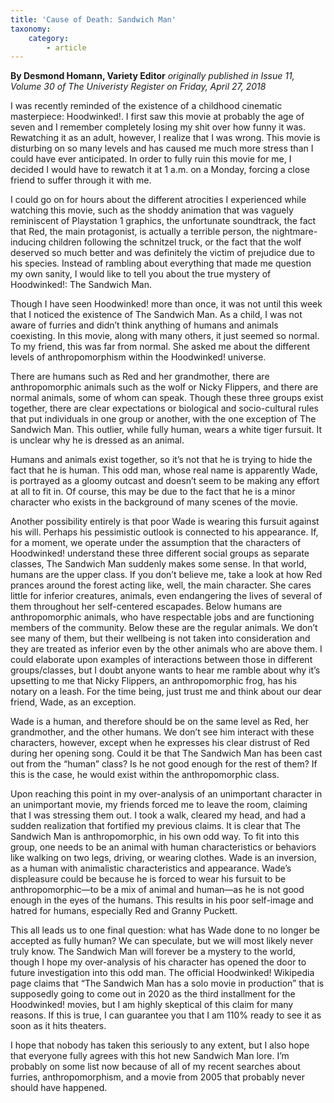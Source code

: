 ```yaml
---
title: 'Cause of Death: Sandwich Man'
taxonomy:
    category:
        - article
---
```


**By Desmond Homann, Variety Editor** _originally published in Issue 11, Volume 30 of The Univeristy Register on Friday, April 27, 2018_

I was recently reminded of the existence of a childhood cinematic masterpiece: Hoodwinked!. I first saw this movie at probably the age of seven and I remember completely losing my shit over how funny it was. Rewatching it as an adult, however, I realize that I was wrong. This movie is disturbing on so many levels and has caused me much more stress than I could have ever anticipated. In order to fully ruin this movie for me, I decided I would have to rewatch it at 1 a.m. on a Monday, forcing a close friend to suffer through it with me.

I could go on for hours about the different atrocities I experienced while watching this movie, such as the shoddy animation that was vaguely reminiscent of Playstation 1 graphics, the unfortunate soundtrack, the fact that Red, the main protagonist, is actually a terrible person, the nightmare-inducing children following the schnitzel truck, or the fact that the wolf deserved so much better and was definitely the victim of prejudice due to his species. Instead of rambling about everything that made me question my own sanity, I would like to tell you about the true mystery of Hoodwinked!: The Sandwich Man.

Though I have seen Hoodwinked! more than once, it was not until this week that I noticed the existence of The Sandwich Man. As a child, I was not aware of furries and didn’t think anything of humans and animals coexisting. In this movie, along with many others, it just seemed so normal. To my friend, this was far from normal. She asked me about the different levels of anthropomorphism within the Hoodwinked! universe. 

There are humans such as Red and her grandmother, there are anthropomorphic animals such as the wolf or Nicky Flippers, and there are normal animals, some of whom can speak. Though these three groups exist together, there are clear expectations or biological and socio-cultural rules that put individuals in one group or another, with the one exception of The Sandwich Man. This outlier, while fully human, wears a white tiger fursuit. It is unclear why he is dressed as an animal.

Humans and animals exist together, so it’s not that he is trying to hide the fact that he is human. This odd man, whose real name is apparently Wade, is portrayed as a gloomy outcast and doesn’t seem to be making any effort at all to fit in. Of course, this may be due to the fact that he is a minor character who exists in the background of many scenes of the movie.

Another possibility entirely is that poor Wade is wearing this fursuit against his will. Perhaps his pessimistic outlook is connected to his appearance. If, for a moment, we operate under the assumption that the characters of Hoodwinked! understand these three different social groups as separate classes, The Sandwich Man suddenly makes some sense. In that world, humans are the upper class. If you don’t believe me, take a look at how Red prances around the forest acting like, well, the main character. She cares little for inferior creatures, animals, even endangering the lives of several of them throughout her self-centered escapades. Below humans are anthropomorphic animals, who have respectable jobs and are functioning members of the community. Below these are the regular animals. We don’t see many of them, but their wellbeing is not taken into consideration and they are treated as inferior even by the other animals who are above them. I could elaborate upon examples of interactions between those in different groups/classes, but I doubt anyone wants to hear me ramble about why it’s upsetting to me that Nicky Flippers, an anthropomorphic frog, has his notary on a leash. For the time being, just trust me and think about our dear friend, Wade, as an exception. 

Wade is a human, and therefore should be on the same level as Red, her grandmother, and the other humans. We don’t see him interact with these characters, however, except when he expresses his clear distrust of Red during her opening song. Could it be that The Sandwich Man has been cast out from the “human” class? Is he not good enough for the rest of them? If this is the case, he would exist within the anthropomorphic class.

Upon reaching this point in my over-analysis of an unimportant character in an unimportant movie, my friends forced me to leave the room, claiming that I was stressing them out. I took a walk, cleared my head, and had a sudden realization that fortified my previous claims. It is clear that The Sandwich Man is anthropomorphic, in his own odd way. To fit into this group, one needs to be an animal with human characteristics or behaviors like walking on two legs, driving, or wearing clothes. Wade is an inversion, as a human with animalistic characteristics and appearance. Wade’s displeasure could be because he is forced to wear his fursuit to be anthropomorphic—to be a mix of animal and human—as he is not good enough in the eyes of the humans. This results in his poor self-image and hatred for humans, especially Red and Granny Puckett. 

This all leads us to one final question: what has Wade done to no longer be accepted as fully human? We can speculate, but we will most likely never truly know. The Sandwich Man will forever be a mystery to the world, though I hope my over-analysis of his character has opened the door to future investigation into this odd man. The official Hoodwinked! Wikipedia page claims that “The Sandwich Man has a solo movie in production” that is supposedly going to come out in 2020 as the third installment for the Hoodwinked! movies, but I am highly skeptical of this claim for many reasons. If this is true, I can guarantee you that I am 110% ready to see it as soon as it hits theaters. 

I hope that nobody has taken this seriously to any extent, but I also hope that everyone fully agrees with this hot new Sandwich Man lore. I’m probably on some list now because of all of my recent searches about furries, anthropomorphism, and a movie from 2005 that probably never should have happened.